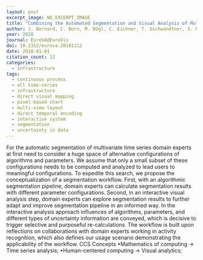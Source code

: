 ```yaml
---
layout: post
excerpt_image: NO_EXCERPT_IMAGE
title: "Combining the Automated Segmentation and Visual Analysis of Multivariate Time Series"
author: J. Bernard, C. Bors, M. Bögl, C. Eichner, T. Gschwandtner, S. Miksch, H. Schumann & J. Kohlhammer
year: 2018
journal: EuroVA@EuroVis
doi: 10.2312/eurova.20181112
date: 2018-01-01
citation_count: 12
categories:
  - infrastructure
tags:
  - continuous process
  - all time-series
  - infrastructure
  - direct visual mapping
  - pixel-based chart
  - multi-view layout
  - direct temporal encoding
  - interactive system
  - segmentation
  - uncertainty in data
---
```

For the automatic segmentation of multivariate time series domain experts at first need to consider a huge space of alternative configurations of algorithms and parameters. We assume that only a small subset of these configurations needs to be computed and analyzed to lead users to meaningful configurations. To expedite this search, we propose the conceptualization of a segmentation workflow. First, with an algorithmic segmentation pipeline, domain experts can calculate segmentation results with different parameter configurations. Second, in an interactive visual analysis step, domain experts can explore segmentation results to further adapt and improve segmentation pipeline in an informed way. In the interactive analysis approach influences of algorithms, parameters, and different types of uncertainty information are conveyed, which is decisive to trigger selective and purposeful re-calculations. The workflow is built upon reflections on collaborations with domain experts working in activity recognition, which also defines our usage scenario demonstrating the applicability of the workflow. CCS Concepts •Mathematics of computing → Time series analysis; •Human-centered computing → Visual analytics;
